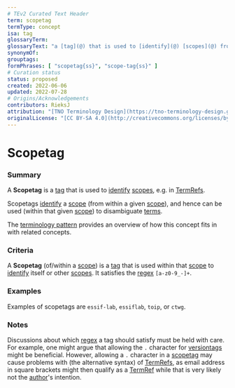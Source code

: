 ```yaml
---
# TEv2 Curated Text Header
term: scopetag
termType: concept
isa: tag
glossaryTerm:
glossaryText: "a [tag](@) that is used to [identify](@) [scopes](@) from within a specific [scope](@)"
synonymOf:
grouptags:
formPhrases: [ "scopetag{ss}", "scope-tag{ss}" ]
# Curation status
status: proposed
created: 2022-06-06
updated: 2022-07-28
# Origins/Acknowledgements
contributors: RieksJ
attribution: "[TNO Terminology Design](https://tno-terminology-design.github.io/tev2-specifications/docs)"
originalLicense: "[CC BY-SA 4.0](http://creativecommons.org/licenses/by-sa/4.0/?ref=chooser-v1)"
---
```


# Scopetag

### Summary
A **Scopetag** is a [tag](@) that is used to [identify](@) [scopes](@), e.g. in [TermRefs](@).

Scopetags [identify](@) a [scope](@) (from within a given [scope](@)), and hence can be used (within that given [scope](@)) to disambiguate [terms](@).

The [terminology pattern](pattern-terminology@) provides an overview of how this concept fits in with related concepts.

### Criteria
A **Scopetag** (of/within a [scope](@)) is a [tag](@) that is used within that [scope](@) to [identify](@) itself or other [scopes](@). It satisfies the [regex](@) `[a-z0-9_-]+`.

### Examples
Examples of scopetags are `essif-lab`, `essiflab`, `toip`, or `ctwg`.

### Notes
Discussions about which [regex](@) a tag should satisfy must be held with care. For example, one might argue that allowing the `.` character for [versiontags](@) might be beneficial. However, allowing a `.` character in a [scopetag](@) may cause problems with (the alternative syntax) of [TermRefs](@), as email address in square brackets might then qualify as a [TermRef](@) while that is very likely not the [author](@)'s intention.